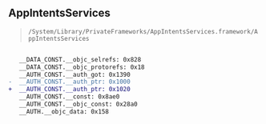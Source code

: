## AppIntentsServices

> `/System/Library/PrivateFrameworks/AppIntentsServices.framework/AppIntentsServices`

```diff

   __DATA_CONST.__objc_selrefs: 0x828
   __DATA_CONST.__objc_protorefs: 0x18
   __AUTH_CONST.__auth_got: 0x1390
-  __AUTH_CONST.__auth_ptr: 0x1000
+  __AUTH_CONST.__auth_ptr: 0x1020
   __AUTH_CONST.__const: 0x8ae0
   __AUTH_CONST.__objc_const: 0x28a0
   __AUTH.__objc_data: 0x158

```
